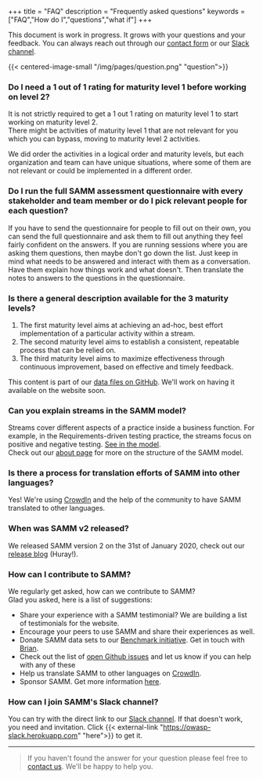 +++
title = "FAQ"
description = "Frequently asked questions"
keywords = ["FAQ","How do I","questions","what if"]
+++

This document is work in progress. It grows with your questions and your feedback. You can always reach out through our [contact form](/contact/) or our [Slack channel](https://owasp.slack.com/messages/C0VF1EJGH).

{{< centered-image-small  "/img/pages/question.png" "question">}}

### Do I need a 1 out of 1 rating for maturity level 1 before working on level 2?

It is not strictly required to get a 1 out 1 rating on maturity level 1 to start working on maturity level 2. <br>
There might be activities of maturity level 1 that are not relevant for you which you can bypass, moving to maturity level 2 activities.

We did order the activities in a logical order and maturity levels, but each organization and team can have unique situations, where some of them are not relevant or could be implemented in a different order.

### Do I run the full SAMM assessment questionnaire with every stakeholder and team member or do I pick relevant people for each question?

If you have to send the questionnaire for people to fill out on their own, you can send the full questionnaire and ask them to fill out anything they feel fairly confident on the answers. If you are running sessions where you are asking them questions, then maybe don't go down the list. Just keep in mind what needs to be answered and interact with them as a conversation. Have them explain how things work and what doesn't. Then translate the notes to answers to the questions in the questionnaire.

### Is there a general description available for the 3 maturity levels?
1. The first maturity level aims at achieving an ad-hoc, best effort implementation of a particular activity within a stream.
2. The second maturity level aims to establish a consistent, repeatable process that can be relied on.
3. The third maturity level aims to maximize effectiveness through continuous improvement, based on effective and timely feedback.

This content is part of our [data files on GitHub](https://github.com/OWASP/samm/tree/master/Supporting%20Resources/v2.0/Datamodel/Datafiles). We'll work on having it available on the website soon.

### Can you explain streams in the SAMM model?
Streams cover different aspects of a practice inside a business function. For example, in the Requirements-driven testing practice, the streams focus on positive and negative testing.
[See in the model](https://owaspsamm.org/model/verification/requirements-driven-testing/).  
Check out our [about page](/about) for more on the structure of the SAMM model.

### Is there a process for translation efforts of SAMM into other languages?
Yes! We're using [CrowdIn](https://crowdin.com/project/owasp-samm) and the help of the community to have SAMM translated to other languages.

### When was SAMM v2 released?

We released SAMM version 2 on the 31st of January 2020, check out our [release blog](https://owaspsamm.org/blog/2020/01/31/samm2-release/) (Huray!).

### How can I contribute to SAMM?
We regularly get asked, how can we contribute to SAMM?<br>
Glad you asked, here is a list of suggestions:

* Share your experience with a SAMM testimonial? We are building a list of testimonials for the website.
* Encourage your peers to use SAMM and share their experiences as well.
* Donate SAMM data sets to our [Benchmark initiative](https://owaspsamm.org/benchmarking/). Get in touch with [Brian](mailto:brian.glas@owasp.org).
* Check out the list of [open Github issues](https://github.com/OWASP/samm/issues) and let us know if you can help with any of these
* Help us translate SAMM to other languages on [CrowdIn](https://crowdin.com/project/owasp-samm).
* Sponsor SAMM. Get more information [here](https://owaspsamm.org/sponsors/).

### How can I join SAMM's Slack channel?
You can try with the direct link to our [Slack channel](https://owasp.slack.com/messages/C0VF1EJGH). If that doesn't work, you need and invitation. Click {{< external-link "https://owasp-slack.herokuapp.com" "here">}} to get it.

---

> If you haven't found the answer for your question please feel free to [contact us](/contact). We'll be happy to help you.
